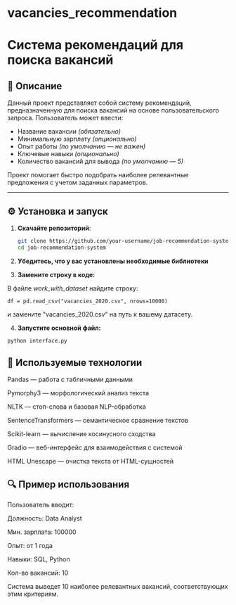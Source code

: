 # vacancies_recommendation

# Система рекомендаций для поиска вакансий

## 📌 Описание

Данный проект представляет собой систему рекомендаций, предназначенную для поиска вакансий на основе пользовательского запроса. Пользователь может ввести:

- Название вакансии *(обязательно)*
- Минимальную зарплату *(опционально)*
- Опыт работы *(по умолчанию — не важен)*
- Ключевые навыки *(опционально)*
- Количество вакансий для вывода *(по умолчанию — 5)*

Проект помогает быстро подобрать наиболее релевантные предложения с учетом заданных параметров.

---

## ⚙️ Установка и запуск

1. **Скачайте репозиторий**:

   ```bash
   git clone https://github.com/your-username/job-recommendation-system.git
   cd job-recommendation-system

2. **Убедитесь, что у вас установлены необходимые библиотеки**

3. **Замените строку в коде:**

В файле *work_with_dataset* найдите строку:
```
df = pd.read_csv("vacancies_2020.csv", nrows=10000)
```
и замените "vacancies_2020.csv" на путь к вашему датасету.

4. **Запустите основной файл:**

  ```bash
  python interface.py
```

## 🧠 Используемые технологии
Pandas — работа с табличными данными

Pymorphy3 — морфологический анализ текста

NLTK — стоп-слова и базовая NLP-обработка

SentenceTransformers — семантическое сравнение текстов

Scikit-learn — вычисление косинусного сходства

Gradio — веб-интерфейс для взаимодействия с системой

HTML Unescape — очистка текста от HTML-сущностей

## 🔍 Пример использования
Пользователь вводит:

Должность: Data Analyst

Мин. зарплата: 100000

Опыт: от 1 года

Навыки: SQL, Python

Кол-во вакансий: 10

Система выведет 10 наиболее релевантных вакансий, соответствующих этим критериям.
